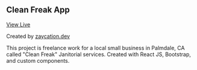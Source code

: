 ## Clean Freak App

[View Live](https://cleanfreak.club/)

Created by [zaycation.dev](https://zaycation.dev/)

This project is freelance work for a local small business in Palmdale, CA called "Clean Freak" Janitorial services. Created with React JS, Bootstrap, and custom components.
